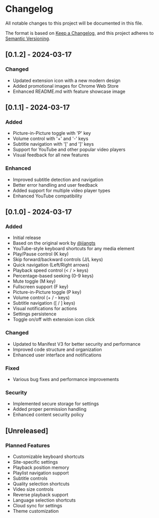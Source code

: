 # Changelog

All notable changes to this project will be documented in this file.

The format is based on [Keep a Changelog](https://keepachangelog.com/en/1.0.0/),
and this project adheres to [Semantic Versioning](https://semver.org/spec/v2.0.0.html).

## [0.1.2] - 2024-03-17

### Changed
- Updated extension icon with a new modern design
- Added promotional images for Chrome Web Store
- Enhanced README.md with feature showcase image

## [0.1.1] - 2024-03-17

### Added
- Picture-in-Picture toggle with 'P' key
- Volume control with '+' and '-' keys
- Subtitle navigation with '[' and ']' keys
- Support for YouTube and other popular video players
- Visual feedback for all new features

### Enhanced
- Improved subtitle detection and navigation
- Better error handling and user feedback
- Added support for multiple video player types
- Enhanced YouTube compatibility

## [0.1.0] - 2024-03-17

### Added
- Initial release
- Based on the original work by [@jiangts](https://github.com/jiangts/media-hotkeys)
- YouTube-style keyboard shortcuts for any media element
- Play/Pause control (K key)
- Skip forward/backward controls (J/L keys)
- Quick navigation (Left/Right arrows)
- Playback speed control (< / > keys)
- Percentage-based seeking (0-9 keys)
- Mute toggle (M key)
- Fullscreen support (F key)
- Picture-in-Picture toggle (P key)
- Volume control (+ / - keys)
- Subtitle navigation ([ / ] keys)
- Visual notifications for actions
- Settings persistence
- Toggle on/off with extension icon click

### Changed
- Updated to Manifest V3 for better security and performance
- Improved code structure and organization
- Enhanced user interface and notifications

### Fixed
- Various bug fixes and performance improvements

### Security
- Implemented secure storage for settings
- Added proper permission handling
- Enhanced content security policy

## [Unreleased]

### Planned Features
- Customizable keyboard shortcuts
- Site-specific settings
- Playback position memory
- Playlist navigation support
- Subtitle controls
- Quality selection shortcuts
- Video size controls
- Reverse playback support
- Language selection shortcuts
- Cloud sync for settings
- Theme customization 